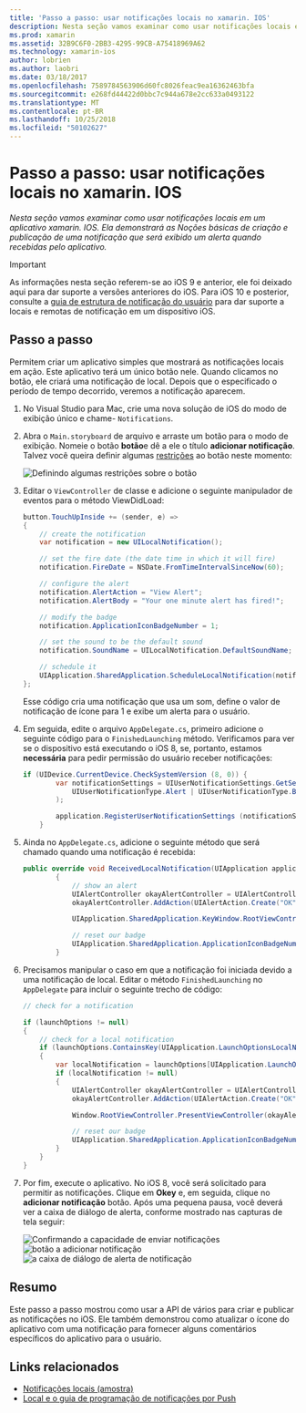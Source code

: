 ```yaml
---
title: 'Passo a passo: usar notificações locais no xamarin. IOS'
description: Nesta seção vamos examinar como usar notificações locais em um aplicativo xamarin. IOS. Ela demonstrará as Noções básicas de criação e publicação de uma notificação que será exibido um alerta quando recebidas pelo aplicativo.
ms.prod: xamarin
ms.assetid: 32B9C6F0-2BB3-4295-99CB-A75418969A62
ms.technology: xamarin-ios
author: lobrien
ms.author: laobri
ms.date: 03/18/2017
ms.openlocfilehash: 7589784563906d60fc8026feac9ea16362463bfa
ms.sourcegitcommit: e268fd44422d0bbc7c944a678e2cc633a0493122
ms.translationtype: MT
ms.contentlocale: pt-BR
ms.lasthandoff: 10/25/2018
ms.locfileid: "50102627"
---
```

# <a name="walkthrough---using-local-notifications-in-xamarinios"></a>Passo a passo: usar notificações locais no xamarin. IOS

_Nesta seção vamos examinar como usar notificações locais em um aplicativo xamarin. IOS. Ela demonstrará as Noções básicas de criação e publicação de uma notificação que será exibido um alerta quando recebidas pelo aplicativo._

> [!IMPORTANT]
> As informações nesta seção referem-se ao iOS 9 e anterior, ele foi deixado aqui para dar suporte a versões anteriores do iOS. Para iOS 10 e posterior, consulte a [guia de estrutura de notificação do usuário](~/ios/platform/user-notifications/index.md) para dar suporte a locais e remotas de notificação em um dispositivo iOS.

## <a name="walkthrough"></a>Passo a passo

Permitem criar um aplicativo simples que mostrará as notificações locais em ação. Este aplicativo terá um único botão nele. Quando clicamos no botão, ele criará uma notificação de local. Depois que o especificado o período de tempo decorrido, veremos a notificação aparecem.


1. No Visual Studio para Mac, crie uma nova solução de iOS do modo de exibição único e chame- `Notifications`.
1. Abra o `Main.storyboard` de arquivo e arraste um botão para o modo de exibição. Nomeie o botão **botão**e dê a ele o título **adicionar notificação**. Talvez você queira definir algumas [restrições](~/ios/user-interface/designer/designer-auto-layout.md) ao botão neste momento: 

    ![](local-notifications-in-ios-walkthrough-images/image3.png "Definindo algumas restrições sobre o botão")
1. Editar o `ViewController` de classe e adicione o seguinte manipulador de eventos para o método ViewDidLoad:

    ```csharp
    button.TouchUpInside += (sender, e) =>
    {
        // create the notification
        var notification = new UILocalNotification();

        // set the fire date (the date time in which it will fire)
        notification.FireDate = NSDate.FromTimeIntervalSinceNow(60);

        // configure the alert
        notification.AlertAction = "View Alert";
        notification.AlertBody = "Your one minute alert has fired!";

        // modify the badge
        notification.ApplicationIconBadgeNumber = 1;

        // set the sound to be the default sound
        notification.SoundName = UILocalNotification.DefaultSoundName;

        // schedule it
        UIApplication.SharedApplication.ScheduleLocalNotification(notification);
    };
    ```

    Esse código cria uma notificação que usa um som, define o valor de notificação de ícone para 1 e exibe um alerta para o usuário.

1. Em seguida, edite o arquivo `AppDelegate.cs`, primeiro adicione o seguinte código para o `FinishedLaunching` método. Verificamos para ver se o dispositivo está executando o iOS 8, se, portanto, estamos **necessária** para pedir permissão do usuário receber notificações:

    ```csharp
    if (UIDevice.CurrentDevice.CheckSystemVersion (8, 0)) {
            var notificationSettings = UIUserNotificationSettings.GetSettingsForTypes (
                UIUserNotificationType.Alert | UIUserNotificationType.Badge | UIUserNotificationType.Sound, null
            );

            application.RegisterUserNotificationSettings (notificationSettings);
        }
    ```

1. Ainda no `AppDelegate.cs`, adicione o seguinte método que será chamado quando uma notificação é recebida:

    ```csharp
    public override void ReceivedLocalNotification(UIApplication application, UILocalNotification notification)
            {
                // show an alert
                UIAlertController okayAlertController = UIAlertController.Create(notification.AlertAction, notification.AlertBody, UIAlertControllerStyle.Alert);
                okayAlertController.AddAction(UIAlertAction.Create("OK", UIAlertActionStyle.Default, null));

                UIApplication.SharedApplication.KeyWindow.RootViewController.PresentViewController(okayAlertController, true, null);

                // reset our badge
                UIApplication.SharedApplication.ApplicationIconBadgeNumber = 0;
            }

    ```

1. Precisamos manipular o caso em que a notificação foi iniciada devido a uma notificação de local. Editar o método `FinishedLaunching` no `AppDelegate` para incluir o seguinte trecho de código:


    ```csharp
    // check for a notification

    if (launchOptions != null)
    {
        // check for a local notification
        if (launchOptions.ContainsKey(UIApplication.LaunchOptionsLocalNotificationKey))
        {
            var localNotification = launchOptions[UIApplication.LaunchOptionsLocalNotificationKey] as UILocalNotification;
            if (localNotification != null)
            {
                UIAlertController okayAlertController = UIAlertController.Create(localNotification.AlertAction, localNotification.AlertBody, UIAlertControllerStyle.Alert);
                okayAlertController.AddAction(UIAlertAction.Create("OK", UIAlertActionStyle.Default, null));

                Window.RootViewController.PresentViewController(okayAlertController, true, null);

                // reset our badge
                UIApplication.SharedApplication.ApplicationIconBadgeNumber = 0;
            }
        }
    }

    ```

1. Por fim, execute o aplicativo. No iOS 8, você será solicitado para permitir as notificações. Clique em **Okey** e, em seguida, clique no **adicionar notificação** botão. Após uma pequena pausa, você deverá ver a caixa de diálogo de alerta, conforme mostrado nas capturas de tela seguir:

    ![](local-notifications-in-ios-walkthrough-images/image0.png "Confirmando a capacidade de enviar notificações") ![](local-notifications-in-ios-walkthrough-images/image1.png "botão a adicionar notificação") ![](local-notifications-in-ios-walkthrough-images/image2.png "a caixa de diálogo de alerta de notificação")

## <a name="summary"></a>Resumo

Este passo a passo mostrou como usar a API de vários para criar e publicar as notificações no iOS. Ele também demonstrou como atualizar o ícone do aplicativo com uma notificação para fornecer alguns comentários específicos do aplicativo para o usuário.


## <a name="related-links"></a>Links relacionados

- [Notificações locais (amostra)](https://developer.xamarin.com/samples/monotouch/LocalNotifications)
- [Local e o guia de programação de notificações por Push](https://developer.apple.com/library/prerelease/content/documentation/NetworkingInternet/Conceptual/RemoteNotificationsPG/)
